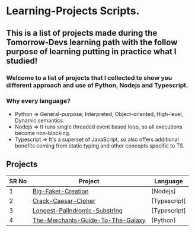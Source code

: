 # Learning-Projects Scripts.


## This is a list of projects made during the Tomorrow-Devs learning path with the follow purpose of learning putting in practice what I studied!


### Welcome to a list of projects that I collected to show you different approach and use of Python, Nodejs and Typescript.


### Why every language?

- Python 	 => General-purpose, Interpreted, Object-oriented, High-level, Dynamic semantics.
- Nodejs 	 => It runs single threaded event based loop, so all executions become non-blocking.
- Typescript => It's a superset of JavaScript, so also offers additional benefits coming from static typing and other concepts specific to TS.



## Projects

| SR No | Project                                                                                                                                | Language                                                  |
| ----- | -------------------------------------------------------------------------------------------------------------------------------------- | ------------------------------------------------------- |
| 1     | [Big-Faker-Creation](https://github.com/fdb86/learning-projects/tree/main/big-faker-creation)                                     | [Nodejs]                  |
| 2     | [Crack-Caesar-Cipher](https://github.com/fdb86/learning-projects/tree/main/crack-caesar-cipher)                                               | [Typescript]              |
| 3     | [Longest-Palindromic-Substring](https://github.com/fdb86/learning-projects/tree/main/longest-palindromic-substring)                                             | [Typescript]                  |
| 4     | [The-Merchants-Guide-To-The-Galaxy](https://github.com/fdb86/learning-projects/tree/main/the-merchants-guide-to-the-galaxy)                                                       | [Python]                  |
